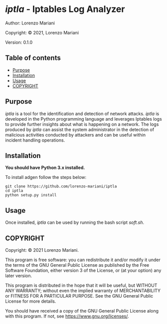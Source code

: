 # _iptla_ - Iptables Log Analyzer

Author: Lorenzo Mariani

Copyright: © 2021, Lorenzo Mariani

Version: 0.1.0

## Table of contents

- [Purpose](#Purpose)
- [Installation](#Installation)
- [Usage](#Usage)
- [COPYRIGHT](#COPYRIGHT)

## Purpose

_iptla_ is a tool for the identification and detection of network attacks. _iptla_ is developed in the Python programming language and leverages Iptables logs to provide further insights about what is happening on a network. The logs produced by _iptla_ can assist the system administrator in the detection of malicious activities conducted by attackers and can be useful within incident handling operations.

## Installation

**You should have Python 3.x installed.**

To install adgen follow the steps below:

    git clone https://github.com/lorenzo-mariani/iptla
    cd iptla
    python setup.py install

## Usage

Once installed, _iptla_ can be used by running the bash script _soft.sh_.

## COPYRIGHT

Copyright: © 2021 Lorenzo Mariani.

This program is free software: you can redistribute it and/or modify it under the terms of the GNU General Public License as published by the Free Software Foundation, either version 3 of the License, or (at your option) any later version.

This program is distributed in the hope that it will be useful, but WITHOUT ANY WARRANTY; without even the implied warranty of MERCHANTABILITY or FITNESS FOR A PARTICULAR PURPOSE. See the GNU General Public License for more details.

You should have received a copy of the GNU General Public License along with this program. If not, see https://www.gnu.org/licenses/.

